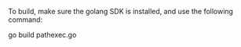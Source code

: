 To build, make sure the golang SDK is installed, and use the following command:

go build pathexec.go